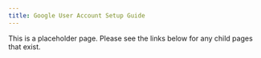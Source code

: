 ```yaml
---
title: Google User Account Setup Guide
---
```


This is a placeholder page. Please see the links below for any child pages that exist.
